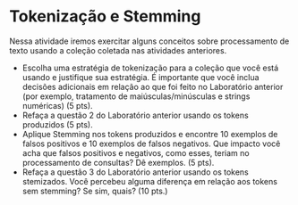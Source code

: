 # Tokenização e Stemming


Nessa atividade iremos exercitar alguns conceitos sobre processamento de texto usando a coleção coletada nas atividades anteriores.

* Escolha uma estratégia de tokenização para a coleção que você está usando e justifique sua estratégia. É importante que você inclua decisões adicionais em relação ao que foi feito no Laboratório anterior (por exemplo, tratamento de maiúsculas/minúsculas e strings numéricas) (5 pts).
* Refaça a questão 2 do Laboratório anterior usando os tokens produzidos (5 pts).
* Aplique Stemming nos tokens produzidos e encontre 10 exemplos de falsos positivos e 10 exemplos de falsos negativos. Que impacto você acha que falsos positivos e negativos, como esses, teriam no processamento de consultas? Dê exemplos. (5 pts).
* Refaça a questão 3 do Laboratório anterior usando os tokens stemizados. Você percebeu alguma diferença em relação aos tokens sem stemming? Se sim, quais? (10 pts.)
